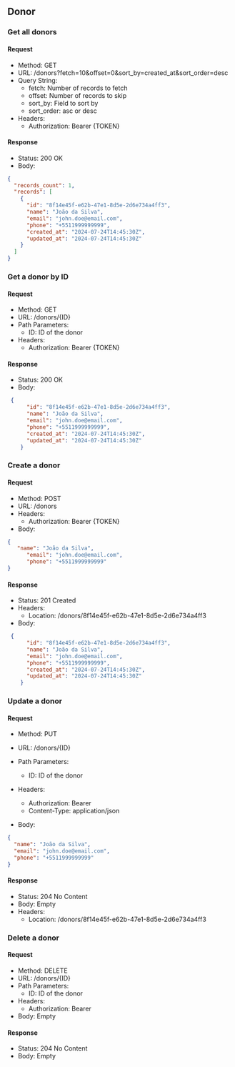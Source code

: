 
## Donor
### Get all donors
#### Request
- Method: GET
- URL: /donors?fetch=10&offset=0&sort_by=created_at&sort_order=desc
- Query String:
  - fetch: Number of records to fetch
  - offset: Number of records to skip
  - sort_by: Field to sort by
  - sort_order: asc or desc
- Headers: 
    - Authorization: Bearer {TOKEN}

#### Response
- Status: 200 OK
- Body:
```json
{
  "records_count": 1,
  "records": [
    {
      "id": "8f14e45f-e62b-47e1-8d5e-2d6e734a4ff3",
      "name": "João da Silva",
      "email": "john.doe@email.com",
      "phone": "+5511999999999",
      "created_at": "2024-07-24T14:45:30Z",
      "updated_at": "2024-07-24T14:45:30Z"
    } 
  ] 
}
```

### Get a donor by ID
#### Request
- Method: GET
- URL: /donors/{ID}
- Path Parameters:
  - ID: ID of the donor
- Headers: 
    - Authorization: Bearer {TOKEN}

#### Response
- Status: 200 OK
- Body:
```json
 {
      "id": "8f14e45f-e62b-47e1-8d5e-2d6e734a4ff3",
      "name": "João da Silva",
      "email": "john.doe@email.com",
      "phone": "+5511999999999",
      "created_at": "2024-07-24T14:45:30Z",
      "updated_at": "2024-07-24T14:45:30Z"
    } 
```

### Create a donor
#### Request
- Method: POST
- URL: /donors
- Headers: 
    - Authorization: Bearer {TOKEN}
- Body:
```json
{
   "name": "João da Silva",
      "email": "john.doe@email.com",
      "phone": "+5511999999999"
}
```

#### Response
- Status: 201 Created
- Headers:
    - Location: /donors/8f14e45f-e62b-47e1-8d5e-2d6e734a4ff3
- Body:
```json
 {
      "id": "8f14e45f-e62b-47e1-8d5e-2d6e734a4ff3",
      "name": "João da Silva",
      "email": "john.doe@email.com",
      "phone": "+5511999999999",
      "created_at": "2024-07-24T14:45:30Z",
      "updated_at": "2024-07-24T14:45:30Z"
    } 
```

### Update a donor
#### Request
- Method: PUT
- URL: /donors/{ID}
- Path Parameters:
  - ID: ID of the donor
- Headers: 
  - Authorization: Bearer
  - Content-Type: application/json

- Body:
```json
{
  "name": "João da Silva",
  "email": "john.doe@email.com",
  "phone": "+5511999999999"
}
```

#### Response
- Status: 204 No Content
- Body: Empty
- Headers:
    - Location: /donors/8f14e45f-e62b-47e1-8d5e-2d6e734a4ff3

### Delete a donor
#### Request
- Method: DELETE
- URL: /donors/{ID}
- Path Parameters:
  - ID: ID of the donor
- Headers: 
  - Authorization: Bearer
- Body: Empty

#### Response
- Status: 204 No Content
- Body: Empty
